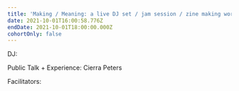 ```yaml
---
title: 'Making / Meaning: a live DJ set / jam session / zine making workshop'
date: 2021-10-01T16:00:58.776Z
endDate: 2021-10-01T18:00:00.000Z
cohortOnly: false
---
```


DJ:

Public Talk + Experience: Cierra Peters

Facilitators:
